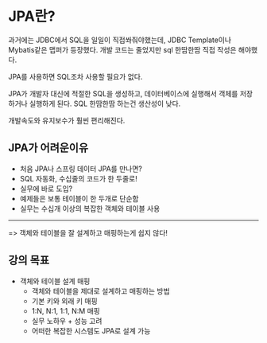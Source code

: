 # JPA란?

과거에는 JDBC에서 SQL을 일일이 직접쏴줘야했는데, JDBC Template이나 Mybatis같은 맵퍼가 등장했다. 개발 코드는 줄었지만 sql 한땀한땀 직접 작성은 해야했다.

JPA를 사용하면 SQL조차 사용할 필요가 없다.

JPA가 개발자 대신에 적절한 SQL을 생성하고, 데이터베이스에 실행해서 객체를 저장하거나 실행하게 된다. SQL 한땀한땀 하는건 생산성이 낮다.

개발속도와 유지보수가 훨씬 편리해진다.

## JPA가 어려운이유

- 처음 JPA나 스프링 데이터 JPA를 만나면?
- SQL 자동화, 수십줄의 코드가 한 두줄로!
- 실무에 바로 도입?
- 예제들은 보통 테이블이 한 두개로 단순함
- 실무는 수십개 이상의 복잡한 객체와 테이블 사용

---

=> 객체와 테이블을 잘 설계하고 매핑하는게 쉽지 않다!

## 강의 목표

- 객체와 테이블 설계 매핑
  - 객체와 테이블을 제대로 설계하고 매핑하는 방법
  - 기본 키와 외래 키 매핑
  - 1:N, N:1, 1:1, N:M 매핑
  - 실무 노하우 + 성능 고려
  - 어떠한 복잡한 시스템도 JPA로 설계 가능
